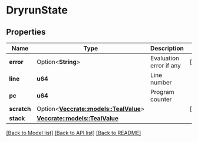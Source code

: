 # DryrunState

## Properties

Name | Type | Description | Notes
------------ | ------------- | ------------- | -------------
**error** | Option<**String**> | Evaluation error if any | [optional]
**line** | **u64** | Line number |
**pc** | **u64** | Program counter |
**scratch** | Option<[**Vec<crate::models::TealValue>**](TealValue.md)> |  | [optional]
**stack** | [**Vec<crate::models::TealValue>**](TealValue.md) |  |

[[Back to Model list]](../README.md#documentation-for-models) [[Back to API list]](../README.md#documentation-for-api-endpoints) [[Back to README]](../README.md)

